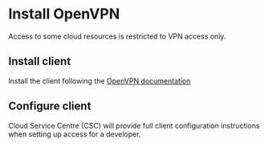 # Install OpenVPN
Access to some cloud resources is restricted to VPN access only. 

## Install client
Install the client following the [OpenVPN documentation](https://openvpn.net/community-downloads/)

## Configure client
Cloud Service Centre (CSC) will provide full client configuration instructions when setting up access for a developer.
